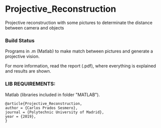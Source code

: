 # Projective_Reconstruction
Projective reconstruction with some pictures to determinate the distance between camera and objects

### Build Status

Programs in .m (Matlab) to make match between pictures and generate a projective vision.

For more information, read the report (.pdf), where everything is explained and results are shown.

### LIB REQUIREMENTS: 

Matlab (libraries included in folder "MATLAB").

```
@article{Projective_Reconstruction,
author = {Carlos Prados Sesmero},
journal = {Polytechnic University of Madrid},
year = {2019},
}
```
